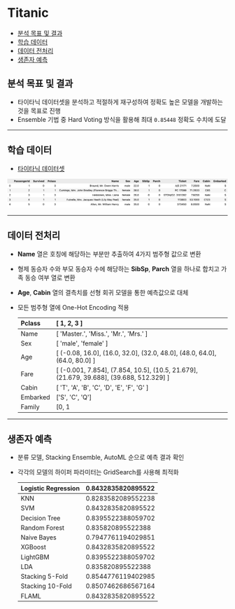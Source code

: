 # Titanic
  - [분석 목표 및 결과](#분석-목표-및-결과)
  - [학습 데이터](#학습-데이터)
  - [데이터 전처리](#데이터-전처리)
  - [생존자 예측](#생존자-예측)

## 분석 목표 및 결과

- 타이타닉 데이터셋을 분석하고 적절하게 재구성하여 정확도 높은 모델을 개발하는 것을 목표로 진행
- Ensemble 기법 중 Hard Voting 방식을 활용해 최대 `0.85448` 정확도 수치에 도달

---

## 학습 데이터

- [타이타닉 데이터셋](https://www.kaggle.com/competitions/titanic/data)

![Untitled](images/table.png)

---

## 데이터 전처리

- **Name** 열은 호칭에 해당하는 부분만 추출하여 4가지 범주형 값으로 변환
- 형제 동승자 수와 부모 동승자 수에 해당하는 **SibSp**, **Parch** 열을 하나로 합치고 가족 동승 여부 열로 변환
- **Age**, **Cabin** 열의 결측치를 선형 회귀 모델을 통한 예측값으로 대체
- 모든 범주형 열에 One-Hot Encoding 적용
    
    
    | Pclass | [ 1, 2, 3 ] |
    | --- | --- |
    | Name | [ 'Master.', 'Miss.', 'Mr.', 'Mrs.' ] |
    | Sex | [ 'male', 'female' ] |
    | Age | [ (-0.08, 16.0], (16.0, 32.0], (32.0, 48.0], (48.0, 64.0], (64.0, 80.0] ] |
    | Fare | [ (-0.001, 7.854], (7.854, 10.5], (10.5, 21.679], (21.679, 39.688], (39.688, 512.329] ] |
    | Cabin | [ 'T', 'A', 'B', 'C', 'D', 'E', 'F', 'G' ] |
    | Embarked | ['S', 'C', 'Q'] |
    | Family | [0, 1 |

---

## 생존자 예측

- 분류 모델, Stacking Ensemble, AutoML 순으로 예측 결과 확인
- 각각의 모델의 하이퍼 파라미터는 GridSearch를 사용해 최적화
    
    
    | Logistic Regression | 0.8432835820895522 |
    | --- | --- |
    | KNN | 0.8283582089552238 |
    | SVM | 0.8432835820895522 |
    | Decision Tree | 0.8395522388059702 |
    | Random Forest | 0.835820895522388 |
    | Naive Bayes | 0.7947761194029851 |
    | XGBoost | 0.8432835820895522 |
    | LightGBM | 0.8395522388059702 |
    | LDA | 0.835820895522388 |
    | Stacking 5-Fold | 0.8544776119402985 |
    | Stacking 10-Fold | 0.8507462686567164 |
    | FLAML | 0.8432835820895522 |